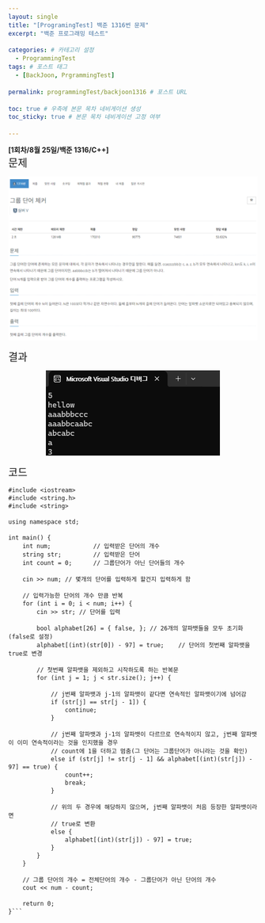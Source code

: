 ```yaml
---
layout: single
title: "[ProgramingTest] 백준 1316번 문제"
excerpt: "백준 프로그래밍 테스트"

categories: # 카테고리 설정
  - ProgrammingTest
tags: # 포스트 태그
  - [BackJoon, PrgrammingTest]

permalink: programmingTest/backjoon1316 # 포스트 URL

toc: true # 우측에 본문 목차 네비게이션 생성
toc_sticky: true # 본문 목차 네비게이션 고정 여부

---
```


**[1회차/8월 25일/백준 1316/C++]**<br/>
<span style="font-size:150%">문제<br/><span style>

<p align="center">
  <img src="/assets/images/Backjoon/Backjoon1316Problem.png">
</p>

<span style="font-size:150%">결과<br/><span style>

<p align="center">
  <img src="/assets/images/Backjoon/Backjoon1316Result.png">
</p>

<span style="font-size:150%">코드<br/><span style>

```#include <stdio.h>
#include <iostream>
#include <string.h>
#include <string>

using namespace std;

int main() {
    int num;            // 입력받은 단어의 개수
    string str;         // 입력받은 단어
    int count = 0;      // 그룹단어가 아닌 단어들의 개수

    cin >> num; // 몇개의 단어를 입력하게 할건지 입력하게 함

    // 입력가능한 단어의 개수 만큼 반복
    for (int i = 0; i < num; i++) {
        cin >> str; // 단어를 입력

        bool alphabet[26] = { false, }; // 26개의 알파뱃들을 모두 초기화(false로 설정)
        alphabet[(int)(str[0]) - 97] = true;    // 단어의 첫번째 알파뱃을 true로 변경

        // 첫번째 알파뱃을 제외하고 시작하도록 하는 반복문
        for (int j = 1; j < str.size(); j++) {

            // j번째 알파뱃과 j-1의 알파뱃이 같다면 연속적인 알파뱃이기에 넘어감
            if (str[j] == str[j - 1]) {
                continue;
            }

            // j번째 알파뱃과 j-1의 알파뱃이 다르므로 연속적이지 않고, j번째 알파뱃이 이미 연속적이라는 것을 인지했을 경우
            // count에 1을 더하고 멈춤(그 단어는 그룹단어가 아니라는 것을 확인)
            else if (str[j] != str[j - 1] && alphabet[(int)(str[j]) - 97] == true) {
                count++;
                break;
            }

            // 위의 두 경우에 해당하지 않으며, j번째 알파뱃이 처음 등장한 알파뱃이라면
            // true로 변환
            else {
                alphabet[(int)(str[j]) - 97] = true;
            }
        }
    }

    // 그룹 단어의 개수 = 전체단어의 개수 - 그룹단어가 아닌 단어의 개수
    cout << num - count;

    return 0;
}```
